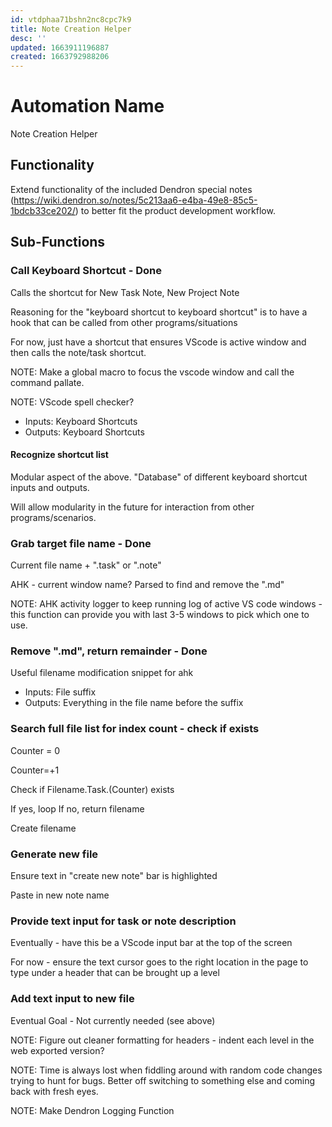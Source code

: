 ```yaml
---
id: vtdphaa71bshn2nc8cpc7k9
title: Note Creation Helper
desc: ''
updated: 1663911196887
created: 1663792988206
---
```


# Automation Name
Note Creation Helper

## Functionality
Extend functionality of the included Dendron special notes (https://wiki.dendron.so/notes/5c213aa6-e4ba-49e8-85c5-1bdcb33ce202/) to better fit the product development workflow. 

## Sub-Functions

### Call Keyboard Shortcut - Done
Calls the shortcut for New Task Note, New Project Note

Reasoning for the "keyboard shortcut to keyboard shortcut" is to have a hook that can be called from other programs/situations

For now, just have a shortcut that ensures VScode is active window and then calls the note/task shortcut. 

NOTE: Make a global macro to focus the vscode window and call the command pallate. 

NOTE: VScode spell checker?

- Inputs: Keyboard Shortcuts
- Outputs: Keyboard Shortcuts

#### Recognize shortcut list
Modular aspect of the above. "Database" of different keyboard shortcut inputs and outputs. 

Will allow modularity in the future for interaction from other programs/scenarios.

### Grab target file name - Done 
Current file name + ".task" or ".note" 

AHK - current window name? Parsed to find and remove the ".md"

NOTE: AHK activity logger to keep running log of active VS code windows - this function can provide you with last 3-5 windows to pick which one to use. 



### Remove ".md", return remainder - Done
Useful filename modification snippet for ahk

- Inputs: File suffix
- Outputs: Everything in the file name before the suffix

### Search full file list for index count - check if exists
Counter = 0

Counter=+1

Check if Filename.Task.(Counter) exists

If yes, loop
If no, return filename

Create filename

### Generate new file
Ensure text in "create new note" bar is highlighted

Paste in new note name

### Provide text input for task or note description
Eventually - have this be a VScode input bar at the top of the screen

For now - ensure the text cursor goes to the right location in the page to type under a header that can be brought up a level 

### Add text input to new file
Eventual Goal - Not currently needed (see above)

NOTE: Figure out cleaner formatting for headers - indent each level in the web exported version?

NOTE: Time is always lost when fiddling around with random code changes trying to hunt for bugs. Better off switching to something else and coming back with fresh eyes. 

NOTE: Make Dendron Logging Function